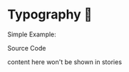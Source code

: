 
# Typography 🚀

Simple Example:

<!-- STORY -->

Source Code
<!-- SOURCE -->

<!-- PROPS -->

<!-- STORY HIDE START -->

content here won't be shown in stories

<!-- STORY HIDE END -->

